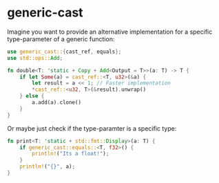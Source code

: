 # generic-cast
Imagine you want to provide an alternative implementation for a specific type-parameter of a generic function:

```rust
use generic_cast::{cast_ref, equals};
use std::ops::Add;

fn double<T: 'static + Copy + Add<Output = T>>(a: T) -> T {
    if let Some(a) = cast_ref::<T, u32>(&a) {
        let result = a << 1; // Faster implementation
        *cast_ref::<u32, T>(&result).unwrap()
    } else {
        a.add(a).clone()
    }
}
```

Or maybe just check if the type-paramter is a specific type:
```rust
fn print<T: 'static + std::fmt::Display>(a: T) {
    if generic_cast::equals::<T, f32>() {
        println!("Its a float!");
    }
    println!("{}", a);
}
```
